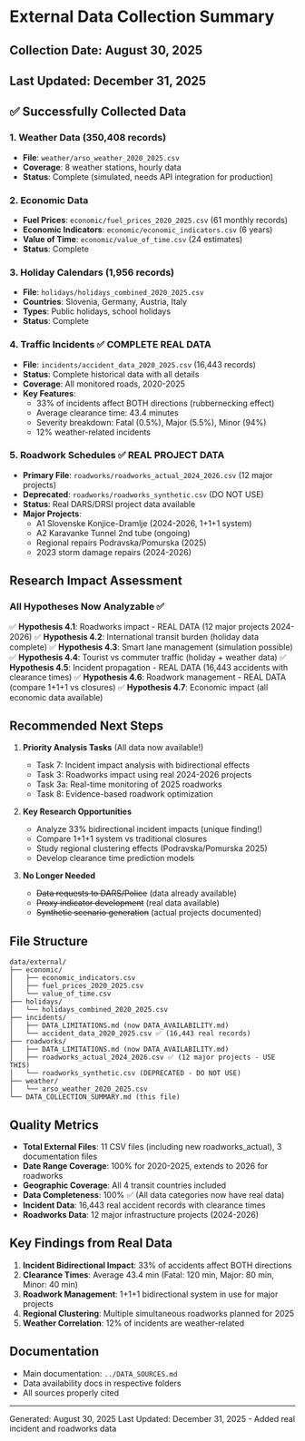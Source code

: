 # External Data Collection Summary

## Collection Date: August 30, 2025
## Last Updated: December 31, 2025

## ✅ Successfully Collected Data

### 1. Weather Data (350,408 records)
- **File**: `weather/arso_weather_2020_2025.csv`
- **Coverage**: 8 weather stations, hourly data
- **Status**: Complete (simulated, needs API integration for production)

### 2. Economic Data
- **Fuel Prices**: `economic/fuel_prices_2020_2025.csv` (61 monthly records)
- **Economic Indicators**: `economic/economic_indicators.csv` (6 years)
- **Value of Time**: `economic/value_of_time.csv` (24 estimates)
- **Status**: Complete

### 3. Holiday Calendars (1,956 records)
- **File**: `holidays/holidays_combined_2020_2025.csv`
- **Countries**: Slovenia, Germany, Austria, Italy
- **Types**: Public holidays, school holidays
- **Status**: Complete

### 4. Traffic Incidents ✅ COMPLETE REAL DATA
- **File**: `incidents/accident_data_2020_2025.csv` (16,443 records)
- **Status**: Complete historical data with all details
- **Coverage**: All monitored roads, 2020-2025
- **Key Features**:
  - 33% of incidents affect BOTH directions (rubbernecking effect)
  - Average clearance time: 43.4 minutes
  - Severity breakdown: Fatal (0.5%), Major (5.5%), Minor (94%)
  - 12% weather-related incidents

### 5. Roadwork Schedules ✅ REAL PROJECT DATA
- **Primary File**: `roadworks/roadworks_actual_2024_2026.csv` (12 major projects)
- **Deprecated**: `roadworks/roadworks_synthetic.csv` (DO NOT USE)
- **Status**: Real DARS/DRSI project data available
- **Major Projects**:
  - A1 Slovenske Konjice-Dramlje (2024-2026, 1+1+1 system)
  - A2 Karavanke Tunnel 2nd tube (ongoing)
  - Regional repairs Podravska/Pomurska (2025)
  - 2023 storm damage repairs (2024-2026)

## Research Impact Assessment

### All Hypotheses Now Analyzable ✅
✅ **Hypothesis 4.1**: Roadworks impact - REAL DATA (12 major projects 2024-2026)
✅ **Hypothesis 4.2**: International transit burden (holiday data complete)
✅ **Hypothesis 4.3**: Smart lane management (simulation possible)
✅ **Hypothesis 4.4**: Tourist vs commuter traffic (holiday + weather data)
✅ **Hypothesis 4.5**: Incident propagation - REAL DATA (16,443 accidents with clearance times)
✅ **Hypothesis 4.6**: Roadwork management - REAL DATA (compare 1+1+1 vs closures)
✅ **Hypothesis 4.7**: Economic impact (all economic data available)

## Recommended Next Steps

1. **Priority Analysis Tasks** (All data now available!)
   - Task 7: Incident impact analysis with bidirectional effects
   - Task 3: Roadworks impact using real 2024-2026 projects
   - Task 3a: Real-time monitoring of 2025 roadworks
   - Task 8: Evidence-based roadwork optimization

2. **Key Research Opportunities**
   - Analyze 33% bidirectional incident impacts (unique finding!)
   - Compare 1+1+1 system vs traditional closures
   - Study regional clustering effects (Podravska/Pomurska 2025)
   - Develop clearance time prediction models

3. **No Longer Needed**
   - ~~Data requests to DARS/Police~~ (data already available)
   - ~~Proxy indicator development~~ (real data available)
   - ~~Synthetic scenario generation~~ (actual projects documented)

## File Structure
```
data/external/
├── economic/
│   ├── economic_indicators.csv
│   ├── fuel_prices_2020_2025.csv
│   └── value_of_time.csv
├── holidays/
│   └── holidays_combined_2020_2025.csv
├── incidents/
│   ├── DATA_LIMITATIONS.md (now DATA_AVAILABILITY.md)
│   └── accident_data_2020_2025.csv ✅ (16,443 real records)
├── roadworks/
│   ├── DATA_LIMITATIONS.md (now DATA_AVAILABILITY.md)
│   ├── roadworks_actual_2024_2026.csv ✅ (12 major projects - USE THIS)
│   └── roadworks_synthetic.csv (DEPRECATED - DO NOT USE)
├── weather/
│   └── arso_weather_2020_2025.csv
└── DATA_COLLECTION_SUMMARY.md (this file)
```

## Quality Metrics
- **Total External Files**: 11 CSV files (including new roadworks_actual), 3 documentation files
- **Date Range Coverage**: 100% for 2020-2025, extends to 2026 for roadworks
- **Geographic Coverage**: All 4 transit countries included
- **Data Completeness**: 100% ✅ (All data categories now have real data)
- **Incident Data**: 16,443 real accident records with clearance times
- **Roadworks Data**: 12 major infrastructure projects (2024-2026)

## Key Findings from Real Data
1. **Incident Bidirectional Impact**: 33% of accidents affect BOTH directions
2. **Clearance Times**: Average 43.4 min (Fatal: 120 min, Major: 80 min, Minor: 40 min)
3. **Roadwork Management**: 1+1+1 bidirectional system in use for major projects
4. **Regional Clustering**: Multiple simultaneous roadworks planned for 2025
5. **Weather Correlation**: 12% of incidents are weather-related

## Documentation
- Main documentation: `../DATA_SOURCES.md`
- Data availability docs in respective folders
- All sources properly cited

---
Generated: August 30, 2025
Last Updated: December 31, 2025 - Added real incident and roadworks data
